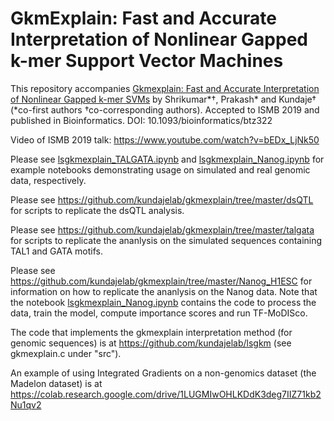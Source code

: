 # GkmExplain: Fast and Accurate Interpretation of Nonlinear Gapped k-mer Support Vector Machines

This repository accompanies [Gkmexplain: Fast and Accurate Interpretation of Nonlinear Gapped k-mer SVMs](https://academic.oup.com/bioinformatics/article/35/14/i173/5529147) by Shrikumar\*†, Prakash\* and Kundaje† (\*co-first authors †co-corresponding authors). Accepted to ISMB 2019 and published in Bioinformatics. DOI: 10.1093/bioinformatics/btz322

Video of ISMB 2019 talk: https://www.youtube.com/watch?v=bEDx_LjNk50

Please see [lsgkmexplain_TALGATA.ipynb](https://github.com/kundajelab/igsvm/blob/master/lsgkmexplain_TALGATA.ipynb) and [lsgkmexplain_Nanog.ipynb](https://github.com/kundajelab/igsvm/blob/master/lsgkmexplain_Nanog.ipynb) for example notebooks demonstrating usage on simulated and real genomic data, respectively.

Please see https://github.com/kundajelab/gkmexplain/tree/master/dsQTL for scripts to replicate the dsQTL analysis.

Please see https://github.com/kundajelab/gkmexplain/tree/master/talgata for scripts to replicate the ananlysis on the simulated sequences containing TAL1 and GATA motifs.

Please see https://github.com/kundajelab/gkmexplain/tree/master/Nanog_H1ESC for information on how to replicate the ananlysis on the Nanog data. Note that the notebook [lsgkmexplain_Nanog.ipynb](https://github.com/kundajelab/igsvm/blob/master/lsgkmexplain_Nanog.ipynb) contains the code to process the data, train the model, compute importance scores and run TF-MoDISco.

The code that implements the gkmexplain interpretation method (for genomic sequences) is at https://github.com/kundajelab/lsgkm (see gkmexplain.c under "src").

An example of using Integrated Gradients on a non-genomics dataset (the Madelon dataset) is at https://colab.research.google.com/drive/1LUGMIwOHLKDdK3deg7IIZ71kb2Nu1qv2
